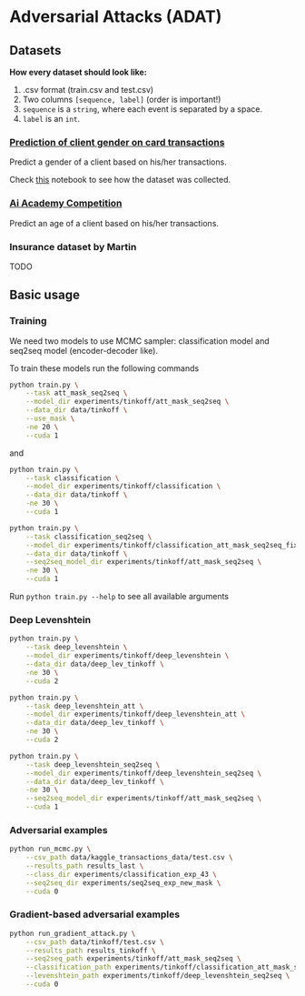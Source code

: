 # Adversarial Attacks (ADAT)

## Datasets

**How every dataset should look like:**
1. .csv format (train.csv and test.csv)
2. Two columns `[sequence, label]` (order is important!)
3. `sequence` is a `string`, where each event is separated by a space.
4. `label` is an `int`.

### [Prediction of client gender on card transactions](https://www.kaggle.com/c/python-and-analyze-data-final-project/data)

Predict a gender of a client based on his/her transactions.

Check [this](https://github.com/fursovia/adversarial_attacks/blob/master/notebooks/kaggle_dataset_preparation.ipynb)
notebook to see how the dataset was collected.

### [Ai Academy Competition](https://onti.ai-academy.ru/competition)

Predict an age of a client based on his/her transactions.

### Insurance dataset by Martin

TODO


## Basic usage

### Training
We need two models to use MCMC sampler: classification model and seq2seq model (encoder-decoder like).

To train these models run the following commands

```bash
python train.py \
    --task att_mask_seq2seq \
    --model_dir experiments/tinkoff/att_mask_seq2seq \
    --data_dir data/tinkoff \
    --use_mask \
    -ne 20 \
    --cuda 1
```

and

```bash
python train.py \
    --task classification \
    --model_dir experiments/tinkoff/classification \
    --data_dir data/tinkoff \
    -ne 30 \
    --cuda 1
```


```bash
python train.py \
    --task classification_seq2seq \
    --model_dir experiments/tinkoff/classification_att_mask_seq2seq_fixed \
    --data_dir data/tinkoff \
    --seq2seq_model_dir experiments/tinkoff/att_mask_seq2seq \
    -ne 30 \
    --cuda 1
```

Run `python train.py --help` to see all available arguments


### Deep Levenshtein

```bash
python train.py \
    --task deep_levenshtein \
    --model_dir experiments/tinkoff/deep_levenshtein \
    --data_dir data/deep_lev_tinkoff \
    -ne 30 \
    --cuda 2
```


```bash
python train.py \
    --task deep_levenshtein_att \
    --model_dir experiments/tinkoff/deep_levenshtein_att \
    --data_dir data/deep_lev_tinkoff \
    -ne 30 \
    --cuda 2
```


```bash
python train.py \
    --task deep_levenshtein_seq2seq \
    --model_dir experiments/tinkoff/deep_levenshtein_seq2seq \
    --data_dir data/deep_lev_tinkoff \
    -ne 30 \
    --seq2seq_model_dir experiments/tinkoff/att_mask_seq2seq \
    --cuda 1
```


### Adversarial examples

```bash
python run_mcmc.py \
    --csv_path data/kaggle_transactions_data/test.csv \
    --results_path results_last \
    --class_dir experiments/classification_exp_43 \
    --seq2seq_dir experiments/seq2seq_exp_new_mask \
    --cuda 0
```


### Gradient-based adversarial examples

```bash
python run_gradient_attack.py \
    --csv_path data/tinkoff/test.csv \
    --results_path results_tinkoff \
    --seq2seq_path experiments/tinkoff/att_mask_seq2seq \
    --classification_path experiments/tinkoff/classification_att_mask_seq2seq_fixed \
    --levenshtein_path experiments/tinkoff/deep_levenshtein_seq2seq \
    --cuda 0
```